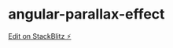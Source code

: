 # angular-parallax-effect

[Edit on StackBlitz ⚡️](https://stackblitz.com/edit/angular-parallax-effect)